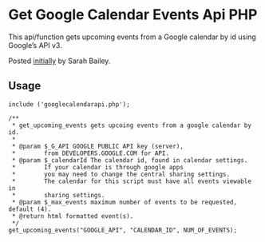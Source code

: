 # Get Google Calendar Events Api PHP

This api/function gets upcoming events from a Google calendar by id using Google’s API v3.

Posted [initially](https://spunmonkey.com/display-contents-google-calendar-php/) by Sarah Bailey.

## Usage

```
include ('googlecalendarapi.php');

/**
 * get_upcoming_events gets upcoing events from a google calendar by id.
 *
 * @param $_G_API GOOGLE PUBLIC API key (server),
 *        from DEVELOPERS.GOOGLE.COM for API.
 * @param $_calendarId The calendar id, found in calendar settings.
 *        If your calendar is through google apps
 *        you may need to change the central sharing settings.
 *        The calendar for this script must have all events viewable in
 *        sharing settings.
 * @param $_max_events maximum number of events to be requested, default (4).
 * @return html formatted event(s).
 */
get_upcoming_events("GOOGLE_API", "CALENDAR_ID", NUM_OF_EVENTS);
```

